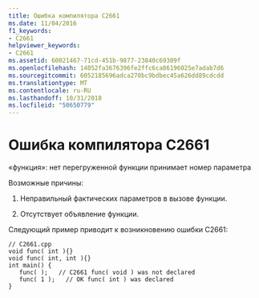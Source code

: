 ```yaml
---
title: Ошибка компилятора C2661
ms.date: 11/04/2016
f1_keywords:
- C2661
helpviewer_keywords:
- C2661
ms.assetid: 60021467-71cd-451b-9877-23840c69309f
ms.openlocfilehash: 14052fa3676396fe2ffc6ca86196025e7adab7d6
ms.sourcegitcommit: 6052185696adca270bc9bdbec45a626dd89cdcdd
ms.translationtype: MT
ms.contentlocale: ru-RU
ms.lasthandoff: 10/31/2018
ms.locfileid: "50650779"
---
```

# <a name="compiler-error-c2661"></a>Ошибка компилятора C2661

«функция»: нет перегруженной функции принимает номер параметра

Возможные причины:

1. Неправильный фактических параметров в вызове функции.

1. Отсутствует объявление функции.

Следующий пример приводит к возникновению ошибки C2661:

```
// C2661.cpp
void func( int ){}
void func( int, int ){}
int main() {
   func( );   // C2661 func( void ) was not declared
   func( 1 );   // OK func( int ) was declared
}
```